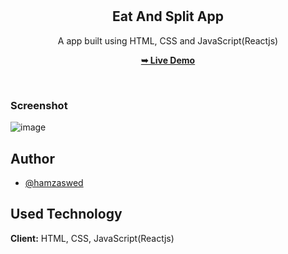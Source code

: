 <div align="center">

  <br />
  <br />

  <h2 align="center">Eat And Split App</h2>

A app built using HTML, CSS and JavaScript(Reactjs)

<a href="https://reactjs-monster-slayer-game.netlify.app/"><strong>➥ Live Demo</strong></a>

</div>

<br />

### Screenshot

![image](./Vite%20+%20React.png)

## Author

- [@hamzaswed](https://github.com/hamzaswed)

## Used Technology

**Client:** HTML, CSS, JavaScript(Reactjs)
